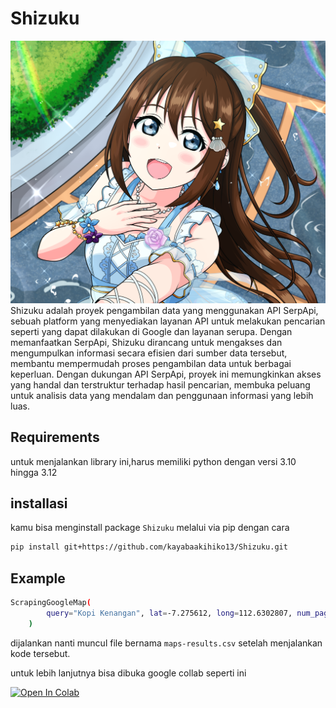 # Shizuku
![Banner](.github/images/banner.png)
Shizuku adalah proyek pengambilan data yang menggunakan API SerpApi, sebuah platform yang menyediakan layanan API untuk melakukan pencarian seperti yang dapat dilakukan di Google dan layanan serupa. Dengan memanfaatkan SerpApi, Shizuku dirancang untuk mengakses dan mengumpulkan informasi secara efisien dari sumber data tersebut, membantu mempermudah proses pengambilan data untuk berbagai keperluan. Dengan dukungan API SerpApi, proyek ini memungkinkan akses yang handal dan terstruktur terhadap hasil pencarian, membuka peluang untuk analisis data yang mendalam dan penggunaan informasi yang lebih luas.

## Requirements
untuk menjalankan library ini,harus memiliki python dengan versi 3.10 hingga 3.12

## installasi
kamu bisa menginstall package `Shizuku` melalui via pip dengan cara

```sh
pip install git+https://github.com/kayabaakihiko13/Shizuku.git
```

## Example
```sh
ScrapingGoogleMap(
        query="Kopi Kenangan", lat=-7.275612, long=112.6302807, num_pages=5, results_per_page=20
    )
```
dijalankan nanti muncul file bernama `maps-results.csv` setelah menjalankan kode tersebut.

untuk lebih lanjutnya bisa dibuka google collab seperti ini

[![Open In Colab](https://colab.research.google.com/assets/colab-badge.svg)](https://colab.research.google.com/drive/16xOhPkdKMpohz3OiJpDY5qYLNrSzqn4H?usp=sharing)
